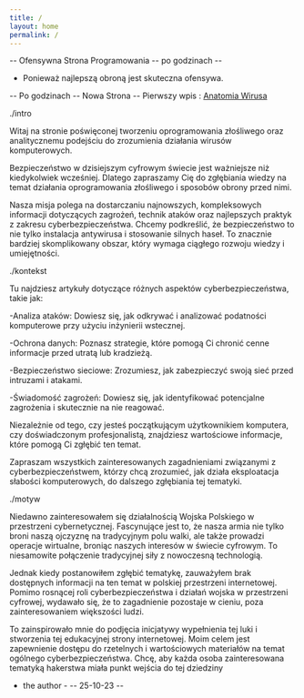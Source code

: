```yaml
---
title: /
layout: home
permalink: /
---
```


-- Ofensywna Strona Programowania -- po godzinach --
- Ponieważ najlepszą obroną jest skuteczna ofensywa.

-- Po godzinach -- Nowa Strona -- Pierwszy wpis : [Anatomia Wirusa](https://github.com/deautor/deautor.github.io/tree/main/anatomia/anatomia.md)

./intro

Witaj na stronie poświęconej tworzeniu oprogramowania złośliwego oraz analitycznemu podejściu do zrozumienia działania wirusów komputerowych.

Bezpieczeństwo w dzisiejszym cyfrowym świecie jest ważniejsze niż kiedykolwiek wcześniej. Dlatego zapraszamy Cię do zgłębiania wiedzy na temat działania oprogramowania złośliwego i sposobów obrony przed nimi.

Nasza misja polega na dostarczaniu najnowszych, kompleksowych informacji dotyczących zagrożeń, technik ataków oraz najlepszych praktyk z zakresu cyberbezpieczeństwa. Chcemy podkreślić, że bezpieczeństwo to nie tylko instalacja antywirusa i stosowanie silnych haseł. To znacznie bardziej skomplikowany obszar, który wymaga ciągłego rozwoju wiedzy i umiejętności.

./kontekst

Tu najdziesz artykuły dotyczące różnych aspektów cyberbezpieczeństwa, takie jak:

-Analiza ataków: Dowiesz się, jak odkrywać i analizować podatności komputerowe przy użyciu inżynierii wstecznej.

-Ochrona danych: Poznasz strategie, które pomogą Ci chronić cenne informacje przed utratą lub kradzieżą.

-Bezpieczeństwo sieciowe: Zrozumiesz, jak zabezpieczyć swoją sieć przed intruzami i atakami.

-Świadomość zagrożeń: Dowiesz się, jak identyfikować potencjalne zagrożenia i skutecznie na nie reagować.

Niezależnie od tego, czy jesteś początkującym użytkownikiem komputera, czy doświadczonym profesjonalistą, znajdziesz  wartościowe informacje, które pomogą Ci zgłębić ten temat.

Zapraszam wszystkich zainteresowanych zagadnieniami związanymi z cyberbezpieczeństwem, którzy chcą zrozumieć, jak działa eksploatacja słabości komputerowych, do dalszego zgłębiania tej tematyki.

./motyw

Niedawno zainteresowałem się działalnością Wojska Polskiego w przestrzeni cybernetycznej. Fascynujące jest to, że nasza armia nie tylko broni naszą ojczyznę na tradycyjnym polu walki, ale także prowadzi operacje wirtualne, broniąc naszych interesów w świecie cyfrowym. To niesamowite połączenie tradycyjnej siły z nowoczesną technologią.

Jednak kiedy postanowiłem zgłębić tematykę, zauważyłem brak dostępnych informacji na ten temat w polskiej przestrzeni internetowej. Pomimo rosnącej roli cyberbezpieczeństwa i działań wojska w przestrzeni cyfrowej, wydawało się, że to zagadnienie pozostaje w cieniu, poza zainteresowaniem większości ludzi.

To zainspirowało mnie do podjęcia inicjatywy wypełnienia tej luki i stworzenia tej edukacyjnej strony internetowej. Moim celem jest zapewnienie dostępu do rzetelnych i wartościowych materiałów na temat ogólnego cyberbezpieczeństwa. Chcę, aby każda osoba zainteresowana tematyką hakerstwa miała punkt wejścia do tej dziedziny

- the author -
-- 25-10-23 --
